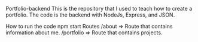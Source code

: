 Portfolio-backend
This is the repository that I used to teach how to create a portfolio. The code is the backend with NodeJs, Express, and JSON.

How to run the code
npm start
Routes
/about => Route that contains information about me.
/portfolio => Route that contains projects.
